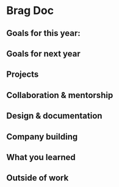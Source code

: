 # Brag Doc

## Goals for this year:

<!-- List your major goals here! Sharing your goals with your manager &
coworkers is really nice because it helps them see how they can support you in
accomplishing those goals! -->

## Goals for next year

<!-- If it’s getting towards the end of the year, maybe start writing down what
you think your goals for next year might be. -->

## Projects

<!-- For each one, go through:

- What your contributions were (did you come up with the design? Which
components did you build? Was there some useful insight like “wait, we can cut
scope and do what we want by doing way less work” that you came up with?)
- The impact of the project – who was it for? Are there numbers you can attach
to it? (saved X dollars? shipped new feature that has helped sell Y big deals?
Improved performance by X%? Used by X internal users every day?). Did it support
some important non-numeric company goal (required to pass an audit? helped
retain an important user?)

Remember: don’t forget to explain what the results of you work actually were!
It’s often important to go back a few months later and fill in what actually
happened after you launched the project. -->

## Collaboration & mentorship

<!-- Examples of things in this category:

- Helping others in an area you’re an expert in (like “other engineers regularly
ask me for one-off help solving weird bugs in their CSS” or “quoting from the C
standard at just the right moment”)

- Helping new team members get started
- Writing really clear emails/meeting notes
- Foundational code that other people built on top of
- Improving monitoring / dashboards / on call
- Any code review that you spent a particularly long time on / that you think
was especially important
- Important questions you answered (“helped Risha from OTHER_TEAM with a lot of
questions related to Y”)
- Mentoring someone on a project (“gave Ben advice from time to time on leading
his first big project”)
- Giving an internal talk or workshop -->

## Design & documentation

<!-- List design docs & documentation that you worked on:

- Design docs: I usually just say “wrote design for X” or “reviewed design for
X”
- Documentation: maybe briefly explain the goal behind this documentation (for
example “we were getting a lot of questions about X, so I documented it and
now we can answer the questions more quickly”) -->

## Company building

<!-- This means “things you did to help the company overall, not just your
project / team”. Some things that go in here:

- Going above & beyond with interviewing or recruiting (doing campus recruiting,
etc.)
- Improving important processes, like the interview process or writing better
onboarding materials
- Working groups e.g. diversity, hiring etc. -->

## What you learned

<!-- Try listing important things you learned or skills you’ve acquired recently
(bonus points if you did a write up on it after)! Some examples of skills you
might be learning or improving:

- How to do performance analysis & make code run faster
- Internals of an important piece of software (like the JVM or Postgres or Linux)
- How to use a library (like React)
- How to use an important tool (like the command line or Firefox dev tools)
- About a specific area of programming (like localization or timezones)
- A new area like product management / UX design / software engineering
- How to write a clear design doc
- A new programming language

It’s really easy to lose track of what skills you’re learning, and usually when
I reflect on this I realize I learned a lot more than I thought and also notice
things that I’m not learning that I wish I was. -->

## Outside of work

<!-- It’s also often useful to track accomplishments outside of work, like:

- blog posts
- Talks/panels
- Open source work
- Industry recognition

I think this can be a nice way to highlight how you’re thinking about your
career outside of strictly what you’re doing at work. These things are not
compulsory though and you shouldn't feel pressured to do more than your
day-to-day work. -->
